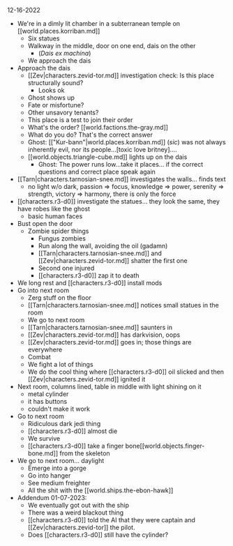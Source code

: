 
12-16-2022

- We're in a dimly lit chamber in a subterranean temple on [[world.places.korriban.md]]
  - Six statues
  - Walkway in the middle, door on one end, dais on the other
    - (*Dais ex machina*)
  - We approach the dais
- Approach the dais
  - [[Zev|characters.zevid-tor.md]] investigation check: Is this place structurally sound?
    - Looks ok
  - Ghost shows up
  - Fate or misfortune?
  - Other unsavory tenants?
  - This place is a test to join their order
  - What's the order? [[world.factions.the-gray.md]]
  - What do you do? That's the correct answer
  - Ghost: [["Kur-bann"|world.places.korriban.md]] (*sic*) was not always inherently evil, nor its people...[toxic love britney]....
  - [[world.objects.triangle-cube.md]] lights up on the dais
    - Ghost: The power runs low...take it places... if the correct questions and correct place speak again
- [[Tarn|characters.tarnosian-snee.md]] investigates the walls... finds text
  - no light w/o dark, passion => focus, knowledge => power, serenity => strength, victory => harmony, there is only the force
- [[characters.r3-d0]] investigate the statues... they look the same, they have robes like the ghost
  - basic human faces
- Bust open the door
  - Zombie spider things
    - Fungus zombies
    - Run along the wall, avoiding the oil (gadamn)
    - [[Tarn|characters.tarnosian-snee.md]] and [[Zev|characters.zevid-tor.md]] shatter the first one
    - Second one injured
    - [[characters.r3-d0]] zap it to death
- We long rest and [[characters.r3-d0]] install mods
- Go into next room
  - Zerg stuff on the floor
  - [[Tarn|characters.tarnosian-snee.md]] notices small statues in the room
  - We go to next room
  - [[Tarn|characters.tarnosian-snee.md]] saunters in
  - [[Zev|characters.zevid-tor.md]] has darkvision, oops
  - [[Zev|characters.zevid-tor.md]] goes in; those things are everywhere
  - Combat
  - We fight a lot of things
  - We do the cool thing where [[characters.r3-d0]] oil slicked and then [[Zev|characters.zevid-tor.md]] ignited it
- Next room, columns lined, table in middle with light shining on it
  - metal cylinder
  - it has buttons
  - couldn't make it work
- Go to next room
  - Ridiculous dark jedi thing
  - [[characters.r3-d0]] almost die
  - We survive
  - [[characters.r3-d0]] take a finger bone[[world.objects.finger-bone.md]] from the skeleton
- We go to next room... daylight
  - Emerge into a gorge
  - Go into hanger
  - See medium freighter
  - All the shit with the [[world.ships.the-ebon-hawk]]
- Addendum 01-07-2023:
  - We eventually got out with the ship
  - There was a weird blackout thing
  - [[characters.r3-d0]] told the AI that they were captain and [[Zev|characters.zevid-tor]] the pilot.
  - Does [[characters.r3-d0]] still have the cylinder?
